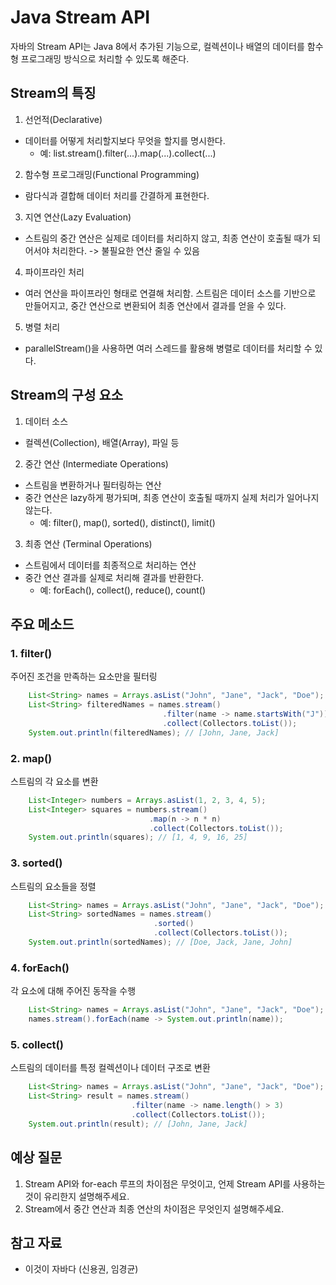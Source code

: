 # Java Stream API

자바의 Stream API는 Java 8에서 추가된 기능으로, 컬렉션이나 배열의 데이터를 함수형 프로그래밍 방식으로 처리할 수 있도록 해준다.

## Stream의 특징

1. 선언적(Declarative)

- 데이터를 어떻게 처리할지보다 무엇을 할지를 명시한다.
  - 예: list.stream().filter(...).map(...).collect(...)

2. 함수형 프로그래밍(Functional Programming)

- 람다식과 결합해 데이터 처리를 간결하게 표현한다.

3. 지연 연산(Lazy Evaluation)

- 스트림의 중간 연산은 실제로 데이터를 처리하지 않고, 최종 연산이 호출될 때가 되어서야 처리한다. -> 불필요한 연산 줄일 수 있음

4. 파이프라인 처리

- 여러 연산을 파이프라인 형태로 연결해 처리함. 스트림은 데이터 소스를 기반으로 만들어지고, 중간 연산으로 변환되어 최종 연산에서 결과를 얻을 수 있다.

5. 병렬 처리

- parallelStream()을 사용하면 여러 스레드를 활용해 병렬로 데이터를 처리할 수 있다.

## Stream의 구성 요소

1. 데이터 소스

- 컬렉션(Collection), 배열(Array), 파일 등

2. 중간 연산 (Intermediate Operations)

- 스트림을 변환하거나 필터링하는 연산
- 중간 연산은 lazy하게 평가되며, 최종 연산이 호출될 때까지 실제 처리가 일어나지 않는다.
  - 예: filter(), map(), sorted(), distinct(), limit()

3. 최종 연산 (Terminal Operations)

- 스트림에서 데이터를 최종적으로 처리하는 연산
- 중간 연산 결과를 실제로 처리해 결과를 반환한다.
  - 예: forEach(), collect(), reduce(), count()

## 주요 메소드

### 1. filter()

주어진 조건을 만족하는 요소만을 필터링

```Java
    List<String> names = Arrays.asList("John", "Jane", "Jack", "Doe");
    List<String> filteredNames = names.stream()
                                  .filter(name -> name.startsWith("J"))
                                  .collect(Collectors.toList());
    System.out.println(filteredNames); // [John, Jane, Jack]
```

### 2. map()

스트림의 각 요소를 변환

```Java
    List<Integer> numbers = Arrays.asList(1, 2, 3, 4, 5);
    List<Integer> squares = numbers.stream()
                               .map(n -> n * n)
                               .collect(Collectors.toList());
    System.out.println(squares); // [1, 4, 9, 16, 25]
```

### 3. sorted()

스트림의 요소들을 정렬

```Java
    List<String> names = Arrays.asList("John", "Jane", "Jack", "Doe");
    List<String> sortedNames = names.stream()
                                .sorted()
                                .collect(Collectors.toList());
    System.out.println(sortedNames); // [Doe, Jack, Jane, John]
```

### 4. forEach()

각 요소에 대해 주어진 동작을 수행

```Java
    List<String> names = Arrays.asList("John", "Jane", "Jack", "Doe");
    names.stream().forEach(name -> System.out.println(name));
```

### 5. collect()

스트림의 데이터를 특정 컬렉션이나 데이터 구조로 변환

```Java
    List<String> names = Arrays.asList("John", "Jane", "Jack", "Doe");
    List<String> result = names.stream()
                           .filter(name -> name.length() > 3)
                           .collect(Collectors.toList());
    System.out.println(result); // [John, Jane, Jack]
```

## 예상 질문

<!-- 공부한 내용을 바탕으로 예상 질문을 최소 1개 이상 작성해주세요.-->

1. Stream API와 for-each 루프의 차이점은 무엇이고, 언제 Stream API를 사용하는 것이 유리한지 설명해주세요.
2. Stream에서 중간 연산과 최종 연산의 차이점은 무엇인지 설명해주세요.

## 참고 자료

<!-- 공부 과정에서 참고한 자료가 있다면, 첨부해주세요-->
<!-- * [자료주제](링크)  -->

- 이것이 자바다 (신용권, 임경균)
